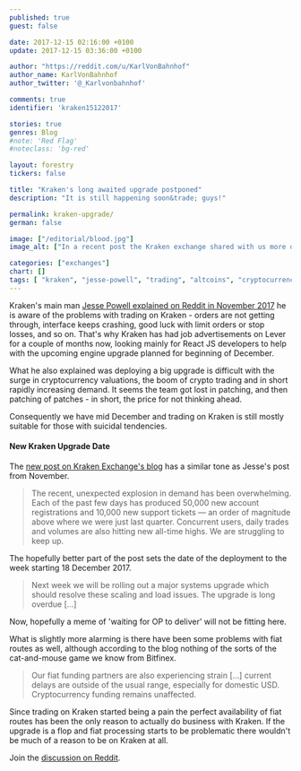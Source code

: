 ```yaml
---
published: true
guest: false

date: 2017-12-15 02:16:00 +0100
update: 2017-12-15 03:36:00 +0100

author: "https://reddit.com/u/KarlVonBahnhof"
author_name: KarlVonBahnhof
author_twitter: '@_Karlvonbahnhof'

comments: true
identifier: 'kraken15122017'

stories: true
genres: Blog
#note: 'Red Flag'
#noteclass: 'bg-red'

layout: forestry
tickers: false

title: "Kraken's long awaited upgrade postponed"
description: "It is still happening soon&trade; guys!"

permalink: kraken-upgrade/
german: false

image: ["/editorial/blood.jpg"]
image_alt: ["In a recent post the Kraken exchange shared with us more details about the upgrade /u/jespow was promising for beginning of December. Blood image via Pexels."]

categories: ["exchanges"]
chart: []
tags: [ "kraken", "jesse-powell", "trading", "altcoins", "cryptocurrency", "trading", "crypto-exchange"]
---
```


Kraken's main man [Jesse Powell explained on Reddit in November 2017](https://www.reddit.com/r/BitcoinMarkets/comments/7eboh7/suggestion_remove_kraken_from_the_header_ticker/dq4w4m7/?context=2) he is aware of the problems with trading on Kraken - orders are not getting through, interface keeps crashing, good luck with limit orders or stop losses, and so on. That's why Kraken has had job advertisements on Lever for a couple of months now, looking mainly for React JS developers to help with the upcoming engine upgrade planned for beginning of December.

What he also explained was deploying a big upgrade is difficult with the surge in cryptocurrency valuations, the boom of crypto trading and in short rapidly increasing demand. It seems the team got lost in patching, and then patching of patches - in short, the price for not thinking ahead.

Consequently we have mid December and trading on Kraken is still mostly suitable for those with suicidal tendencies.

#### New Kraken Upgrade Date

The [new post on Kraken Exchange's blog](https://blog.kraken.com/post/1399/degraded-service-upgrade-next-week/) has a similar tone as Jesse's post from November.

> The recent, unexpected explosion in demand has been overwhelming.  Each of the past few days has produced 50,000 new account registrations and 10,000 new support tickets — an order of magnitude above where we were just last quarter.  Concurrent users, daily trades and volumes are also hitting new all-time highs.  We are struggling to keep up.

The hopefully better part of the post sets the date of the deployment to the week starting 18 December 2017.

> Next week we will be rolling out a major systems upgrade which should resolve these scaling and load issues.  The upgrade is long overdue [...]

Now, hopefully a meme of 'waiting for OP to deliver' will not be fitting here.

What is slightly more alarming is there have been some problems with fiat routes as well, although according to the blog nothing of the sorts of the cat-and-mouse game we know from Bitfinex.

> Our fiat funding partners are also experiencing strain [...] current delays are outside of the usual range, especially for domestic USD.  Cryptocurrency funding remains unaffected.

Since trading on Kraken started being a pain the perfect availability of fiat routes has been the only reason to actually do business with Kraken. If the upgrade is a flop and fiat processing starts to be problematic there wouldn't be much of a reason to be on Kraken at all.


Join the [discussion on Reddit](https://www.reddit.com/r/BitcoinMarkets/comments/7jy6k2/kraken_degraded_service_upgrade_next_week/).
